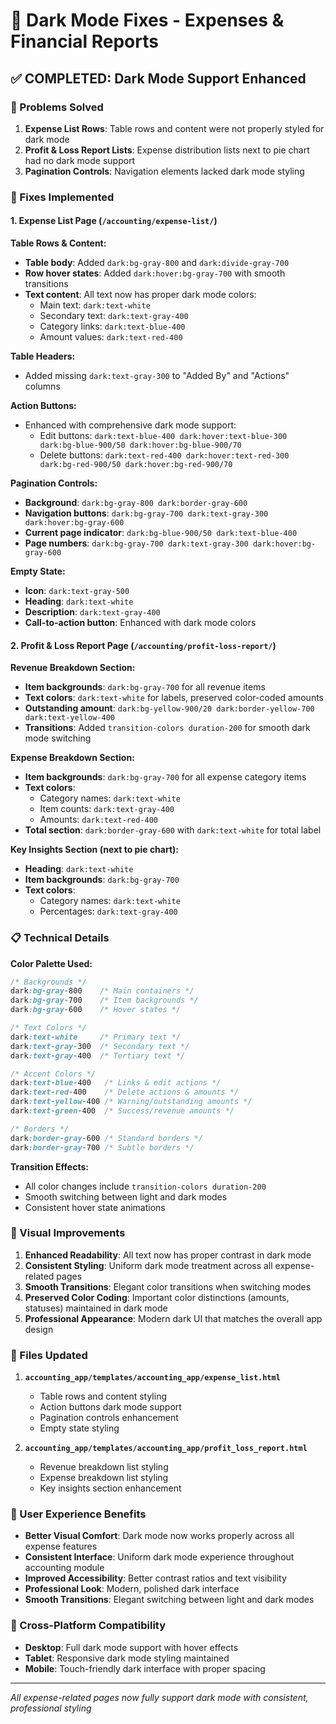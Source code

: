 # 🌙 Dark Mode Fixes - Expenses & Financial Reports

## ✅ COMPLETED: Dark Mode Support Enhanced

### 🎯 Problems Solved
1. **Expense List Rows**: Table rows and content were not properly styled for dark mode
2. **Profit & Loss Report Lists**: Expense distribution lists next to pie chart had no dark mode support
3. **Pagination Controls**: Navigation elements lacked dark mode styling

### 🔧 Fixes Implemented

#### 1. Expense List Page (`/accounting/expense-list/`)

**Table Rows & Content:**
- **Table body**: Added `dark:bg-gray-800` and `dark:divide-gray-700`
- **Row hover states**: Added `dark:hover:bg-gray-700` with smooth transitions
- **Text content**: All text now has proper dark mode colors:
  - Main text: `dark:text-white`
  - Secondary text: `dark:text-gray-400`
  - Category links: `dark:text-blue-400`
  - Amount values: `dark:text-red-400`

**Table Headers:**
- Added missing `dark:text-gray-300` to "Added By" and "Actions" columns

**Action Buttons:**
- Enhanced with comprehensive dark mode support:
  - Edit buttons: `dark:text-blue-400 dark:hover:text-blue-300 dark:bg-blue-900/50 dark:hover:bg-blue-900/70`
  - Delete buttons: `dark:text-red-400 dark:hover:text-red-300 dark:bg-red-900/50 dark:hover:bg-red-900/70`

**Pagination Controls:**
- **Background**: `dark:bg-gray-800 dark:border-gray-600`
- **Navigation buttons**: `dark:bg-gray-700 dark:text-gray-300 dark:hover:bg-gray-600`
- **Current page indicator**: `dark:bg-blue-900/50 dark:text-blue-400`
- **Page numbers**: `dark:bg-gray-700 dark:text-gray-300 dark:hover:bg-gray-600`

**Empty State:**
- **Icon**: `dark:text-gray-500`
- **Heading**: `dark:text-white`
- **Description**: `dark:text-gray-400`
- **Call-to-action button**: Enhanced with dark mode colors

#### 2. Profit & Loss Report Page (`/accounting/profit-loss-report/`)

**Revenue Breakdown Section:**
- **Item backgrounds**: `dark:bg-gray-700` for all revenue items
- **Text colors**: `dark:text-white` for labels, preserved color-coded amounts
- **Outstanding amount**: `dark:bg-yellow-900/20 dark:border-yellow-700 dark:text-yellow-400`
- **Transitions**: Added `transition-colors duration-200` for smooth dark mode switching

**Expense Breakdown Section:**
- **Item backgrounds**: `dark:bg-gray-700` for all expense category items
- **Text colors**: 
  - Category names: `dark:text-white`
  - Item counts: `dark:text-gray-400`
  - Amounts: `dark:text-red-400`
- **Total section**: `dark:border-gray-600` with `dark:text-white` for total label

**Key Insights Section (next to pie chart):**
- **Heading**: `dark:text-white`
- **Item backgrounds**: `dark:bg-gray-700`
- **Text colors**:
  - Category names: `dark:text-white`
  - Percentages: `dark:text-gray-400`

### 📋 Technical Details

**Color Palette Used:**
```css
/* Backgrounds */
dark:bg-gray-800    /* Main containers */
dark:bg-gray-700    /* Item backgrounds */
dark:bg-gray-600    /* Hover states */

/* Text Colors */
dark:text-white     /* Primary text */
dark:text-gray-300  /* Secondary text */
dark:text-gray-400  /* Tertiary text */

/* Accent Colors */
dark:text-blue-400   /* Links & edit actions */
dark:text-red-400    /* Delete actions & amounts */
dark:text-yellow-400 /* Warning/outstanding amounts */
dark:text-green-400  /* Success/revenue amounts */

/* Borders */
dark:border-gray-600 /* Standard borders */
dark:border-gray-700 /* Subtle borders */
```

**Transition Effects:**
- All color changes include `transition-colors duration-200`
- Smooth switching between light and dark modes
- Consistent hover state animations

### 🎨 Visual Improvements

1. **Enhanced Readability**: All text now has proper contrast in dark mode
2. **Consistent Styling**: Uniform dark mode treatment across all expense-related pages
3. **Smooth Transitions**: Elegant color transitions when switching modes
4. **Preserved Color Coding**: Important color distinctions (amounts, statuses) maintained in dark mode
5. **Professional Appearance**: Modern dark UI that matches the overall app design

### 📁 Files Updated

1. **`accounting_app/templates/accounting_app/expense_list.html`**
   - Table rows and content styling
   - Action buttons dark mode support
   - Pagination controls enhancement
   - Empty state styling

2. **`accounting_app/templates/accounting_app/profit_loss_report.html`**
   - Revenue breakdown list styling
   - Expense breakdown list styling
   - Key insights section enhancement

### 🚀 User Experience Benefits

- **Better Visual Comfort**: Dark mode now works properly across all expense features
- **Consistent Interface**: Uniform dark mode experience throughout accounting module
- **Improved Accessibility**: Better contrast ratios and text visibility
- **Professional Look**: Modern, polished dark interface
- **Smooth Transitions**: Elegant switching between light and dark modes

### 📱 Cross-Platform Compatibility

- **Desktop**: Full dark mode support with hover effects
- **Tablet**: Responsive dark mode styling maintained
- **Mobile**: Touch-friendly dark interface with proper spacing

---
*All expense-related pages now fully support dark mode with consistent, professional styling*
